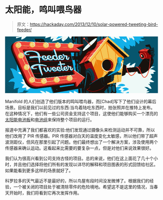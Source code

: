 # 太阳能，鸣叫喂鸟器

> 原文：<https://hackaday.com/2013/12/10/solar-powered-tweeting-bird-feeder/>

[![feeder-v3](img/32500844cbb493905a6ef97f318621d8.png)](http://hackaday.com/wp-content/uploads/2013/12/feeder-v3.jpg)

Manifold 的人们创造了他们版本的鸣叫喂鸟器，而[Chad]写下了他们设计的幕后场景。目标是我们以前见过的东西:当鸟着陆吃东西时，拍张照并在推特上发布。在这种情况下，他们有一些公司资金支持这个项目，这使他们能够购买一个漂亮的[太阳能电池板](http://www.goalzero.com/shop/p/20/Boulder-15-Solar-Panel/)和[电池组](http://www.goalzero.com/shop/p/151/Sherpa-50-Portable-Recharger)来保持整个项目的运行。

报道中充满了我们都喜欢的实验:他们发现通过摄像头来检测运动并不可靠，所以他们改用了 PIR 传感器。PIR 传感器对白天的温度变化太敏感，所以他们带了超声波测距仪，但风在那里引起了问题。他们最终想出了一个解决方案，涉及使用两个传感器来确认运动。这看起来比需要的要复杂一点，但是对他们来说效果很好。

我们认为很高兴看到公司支持古怪的项目。总的来说，他们在这上面花了几十个小时，并且他们选择将他们所有的发现以详尽的解释和项目图表的形式回馈给社区。如果能看到更多这样的场景就好了。

科罗拉多的天气最近不是最好的，所以鸟屋有段时间没发微博了。根据我们的经验，一个被关闭的项目处于被清除零件的危险境地。希望这不是这里的情况，当春天开始时，我们将看到它再次发挥作用。